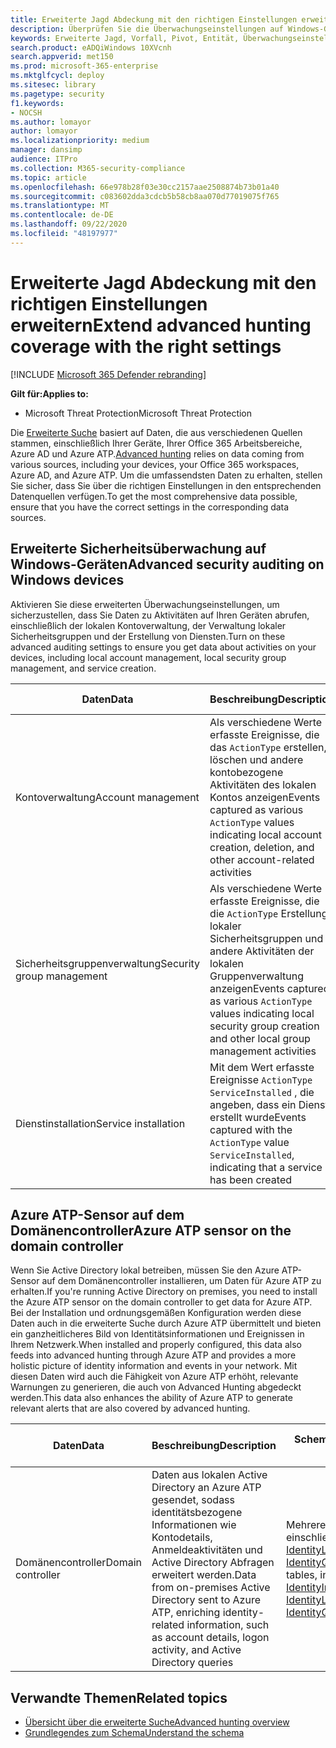 ```yaml
---
title: Erweiterte Jagd Abdeckung mit den richtigen Einstellungen erweitern
description: Überprüfen Sie die Überwachungseinstellungen auf Windows-Geräten und anderen Einstellungen, um sicherzustellen, dass Sie die umfassendsten Daten in Advanced Hunting abrufen können.
keywords: Erweiterte Jagd, Vorfall, Pivot, Entität, Überwachungseinstellungen, Benutzerkontenverwaltung, Sicherheitsgruppenverwaltung, Bedrohungs Suche, Cyber Threat Hunting, Suche, Abfrage, Telemetrie, Microsoft 365, Microsoft Threat Protection
search.product: eADQiWindows 10XVcnh
search.appverid: met150
ms.prod: microsoft-365-enterprise
ms.mktglfcycl: deploy
ms.sitesec: library
ms.pagetype: security
f1.keywords:
- NOCSH
ms.author: lomayor
author: lomayor
ms.localizationpriority: medium
manager: dansimp
audience: ITPro
ms.collection: M365-security-compliance
ms.topic: article
ms.openlocfilehash: 66e978b28f03e30cc2157aae2508874b73b01a40
ms.sourcegitcommit: c083602dda3cdcb5b58cb8aa070d77019075f765
ms.translationtype: MT
ms.contentlocale: de-DE
ms.lasthandoff: 09/22/2020
ms.locfileid: "48197977"
---
```

# <a name="extend-advanced-hunting-coverage-with-the-right-settings"></a><span data-ttu-id="8829b-104">Erweiterte Jagd Abdeckung mit den richtigen Einstellungen erweitern</span><span class="sxs-lookup"><span data-stu-id="8829b-104">Extend advanced hunting coverage with the right settings</span></span>

[!INCLUDE [Microsoft 365 Defender rebranding](../includes/microsoft-defender.md)]


<span data-ttu-id="8829b-105">**Gilt für:**</span><span class="sxs-lookup"><span data-stu-id="8829b-105">**Applies to:**</span></span>
- <span data-ttu-id="8829b-106">Microsoft Threat Protection</span><span class="sxs-lookup"><span data-stu-id="8829b-106">Microsoft Threat Protection</span></span>

<span data-ttu-id="8829b-107">Die [Erweiterte Suche](advanced-hunting-overview.md) basiert auf Daten, die aus verschiedenen Quellen stammen, einschließlich Ihrer Geräte, Ihrer Office 365 Arbeitsbereiche, Azure AD und Azure ATP.</span><span class="sxs-lookup"><span data-stu-id="8829b-107">[Advanced hunting](advanced-hunting-overview.md) relies on data coming from various sources, including your devices, your Office 365 workspaces, Azure AD, and Azure ATP.</span></span> <span data-ttu-id="8829b-108">Um die umfassendsten Daten zu erhalten, stellen Sie sicher, dass Sie über die richtigen Einstellungen in den entsprechenden Datenquellen verfügen.</span><span class="sxs-lookup"><span data-stu-id="8829b-108">To get the most comprehensive data possible, ensure that you have the correct settings in the corresponding data sources.</span></span>

## <a name="advanced-security-auditing-on-windows-devices"></a><span data-ttu-id="8829b-109">Erweiterte Sicherheitsüberwachung auf Windows-Geräten</span><span class="sxs-lookup"><span data-stu-id="8829b-109">Advanced security auditing on Windows devices</span></span>
<span data-ttu-id="8829b-110">Aktivieren Sie diese erweiterten Überwachungseinstellungen, um sicherzustellen, dass Sie Daten zu Aktivitäten auf Ihren Geräten abrufen, einschließlich der lokalen Kontoverwaltung, der Verwaltung lokaler Sicherheitsgruppen und der Erstellung von Diensten.</span><span class="sxs-lookup"><span data-stu-id="8829b-110">Turn on these advanced auditing settings to ensure you get data about activities on your devices, including local account management, local security group management, and service creation.</span></span>

| <span data-ttu-id="8829b-111">Daten</span><span class="sxs-lookup"><span data-stu-id="8829b-111">Data</span></span> | <span data-ttu-id="8829b-112">Beschreibung</span><span class="sxs-lookup"><span data-stu-id="8829b-112">Description</span></span> | <span data-ttu-id="8829b-113">Schema Tabelle</span><span class="sxs-lookup"><span data-stu-id="8829b-113">Schema table</span></span> | <span data-ttu-id="8829b-114">Konfigurieren von</span><span class="sxs-lookup"><span data-stu-id="8829b-114">How to configure</span></span> |
| --- | --- | --- | --- |
| <span data-ttu-id="8829b-115">Kontoverwaltung</span><span class="sxs-lookup"><span data-stu-id="8829b-115">Account management</span></span> | <span data-ttu-id="8829b-116">Als verschiedene Werte erfasste Ereignisse, die das `ActionType` erstellen, löschen und andere kontobezogene Aktivitäten des lokalen Kontos anzeigen</span><span class="sxs-lookup"><span data-stu-id="8829b-116">Events captured as various `ActionType` values indicating local account creation, deletion, and other account-related activities</span></span> | [<span data-ttu-id="8829b-117">DeviceEvents</span><span class="sxs-lookup"><span data-stu-id="8829b-117">DeviceEvents</span></span>](advanced-hunting-deviceevents-table.md) | <span data-ttu-id="8829b-118">– Bereitstelleneiner erweiterten Sicherheitsüberwachungsrichtlinie: über [Wachen der Benutzerkontenverwaltung](https://docs.microsoft.com/windows/security/threat-protection/auditing/audit-user-account-management)</span><span class="sxs-lookup"><span data-stu-id="8829b-118">- Deploy an advanced security audit policy: [Audit User Account Management](https://docs.microsoft.com/windows/security/threat-protection/auditing/audit-user-account-management)</span></span><br> <span data-ttu-id="8829b-119">- [Informationen zu erweiterten Sicherheitsüberwachungsrichtlinien](https://docs.microsoft.com/windows/security/threat-protection/auditing/advanced-security-auditing)</span><span class="sxs-lookup"><span data-stu-id="8829b-119">- [Learn about advanced security audit policies](https://docs.microsoft.com/windows/security/threat-protection/auditing/advanced-security-auditing)</span></span> |
| <span data-ttu-id="8829b-120">Sicherheitsgruppenverwaltung</span><span class="sxs-lookup"><span data-stu-id="8829b-120">Security group management</span></span> | <span data-ttu-id="8829b-121">Als verschiedene Werte erfasste Ereignisse, die die `ActionType` Erstellung lokaler Sicherheitsgruppen und andere Aktivitäten der lokalen Gruppenverwaltung anzeigen</span><span class="sxs-lookup"><span data-stu-id="8829b-121">Events captured as various `ActionType` values indicating local security group creation and other local group management activities</span></span> | [<span data-ttu-id="8829b-122">DeviceEvents</span><span class="sxs-lookup"><span data-stu-id="8829b-122">DeviceEvents</span></span>](advanced-hunting-deviceevents-table.md) | <span data-ttu-id="8829b-123">– Bereitstelleneiner erweiterten Sicherheitsüberwachungsrichtlinie: [Audit Security Group Management](https://docs.microsoft.com/windows/security/threat-protection/auditing/audit-security-group-management)</span><span class="sxs-lookup"><span data-stu-id="8829b-123">- Deploy an advanced security audit policy: [Audit Security Group Management](https://docs.microsoft.com/windows/security/threat-protection/auditing/audit-security-group-management)</span></span><br> <span data-ttu-id="8829b-124">- [Informationen zu erweiterten Sicherheitsüberwachungsrichtlinien](https://docs.microsoft.com/windows/security/threat-protection/auditing/advanced-security-auditing)</span><span class="sxs-lookup"><span data-stu-id="8829b-124">- [Learn about advanced security audit policies](https://docs.microsoft.com/windows/security/threat-protection/auditing/advanced-security-auditing)</span></span> |
| <span data-ttu-id="8829b-125">Dienstinstallation</span><span class="sxs-lookup"><span data-stu-id="8829b-125">Service installation</span></span> | <span data-ttu-id="8829b-126">Mit dem Wert erfasste Ereignisse `ActionType` `ServiceInstalled` , die angeben, dass ein Dienst erstellt wurde</span><span class="sxs-lookup"><span data-stu-id="8829b-126">Events captured with the `ActionType` value `ServiceInstalled`, indicating that a service has been created</span></span> | [<span data-ttu-id="8829b-127">DeviceEvents</span><span class="sxs-lookup"><span data-stu-id="8829b-127">DeviceEvents</span></span>](advanced-hunting-deviceevents-table.md) | <span data-ttu-id="8829b-128">-Bereitstelleneiner erweiterten Sicherheitsüberwachungsrichtlinie: [Audit Security System Extension](https://docs.microsoft.com/windows/security/threat-protection/auditing/audit-security-system-extension)</span><span class="sxs-lookup"><span data-stu-id="8829b-128">- Deploy an advanced security audit policy: [Audit Security System Extension](https://docs.microsoft.com/windows/security/threat-protection/auditing/audit-security-system-extension)</span></span><br> <span data-ttu-id="8829b-129">- [Informationen zu erweiterten Sicherheitsüberwachungsrichtlinien](https://docs.microsoft.com/windows/security/threat-protection/auditing/advanced-security-auditing)</span><span class="sxs-lookup"><span data-stu-id="8829b-129">- [Learn about advanced security audit policies](https://docs.microsoft.com/windows/security/threat-protection/auditing/advanced-security-auditing)</span></span> |

## <a name="azure-atp-sensor-on-the-domain-controller"></a><span data-ttu-id="8829b-130">Azure ATP-Sensor auf dem Domänencontroller</span><span class="sxs-lookup"><span data-stu-id="8829b-130">Azure ATP sensor on the domain controller</span></span>
<span data-ttu-id="8829b-131">Wenn Sie Active Directory lokal betreiben, müssen Sie den Azure ATP-Sensor auf dem Domänencontroller installieren, um Daten für Azure ATP zu erhalten.</span><span class="sxs-lookup"><span data-stu-id="8829b-131">If you're running Active Directory on premises, you need to install the Azure ATP sensor on the domain controller to get data for Azure ATP.</span></span> <span data-ttu-id="8829b-132">Bei der Installation und ordnungsgemäßen Konfiguration werden diese Daten auch in die erweiterte Suche durch Azure ATP übermittelt und bieten ein ganzheitlicheres Bild von Identitätsinformationen und Ereignissen in Ihrem Netzwerk.</span><span class="sxs-lookup"><span data-stu-id="8829b-132">When installed and properly configured, this data also feeds into advanced hunting through Azure ATP and provides a more holistic picture of identity information and events in your network.</span></span> <span data-ttu-id="8829b-133">Mit diesen Daten wird auch die Fähigkeit von Azure ATP erhöht, relevante Warnungen zu generieren, die auch von Advanced Hunting abgedeckt werden.</span><span class="sxs-lookup"><span data-stu-id="8829b-133">This data also enhances the ability of Azure ATP to generate relevant alerts that are also covered by advanced hunting.</span></span> 

| <span data-ttu-id="8829b-134">Daten</span><span class="sxs-lookup"><span data-stu-id="8829b-134">Data</span></span> | <span data-ttu-id="8829b-135">Beschreibung</span><span class="sxs-lookup"><span data-stu-id="8829b-135">Description</span></span> | <span data-ttu-id="8829b-136">Schema Tabelle</span><span class="sxs-lookup"><span data-stu-id="8829b-136">Schema table</span></span> | <span data-ttu-id="8829b-137">Konfigurieren von</span><span class="sxs-lookup"><span data-stu-id="8829b-137">How to configure</span></span> |
| --- | --- | --- | --- |
| <span data-ttu-id="8829b-138">Domänencontroller</span><span class="sxs-lookup"><span data-stu-id="8829b-138">Domain controller</span></span> | <span data-ttu-id="8829b-139">Daten aus lokalen Active Directory an Azure ATP gesendet, sodass identitätsbezogene Informationen wie Kontodetails, Anmeldeaktivitäten und Active Directory Abfragen erweitert werden.</span><span class="sxs-lookup"><span data-stu-id="8829b-139">Data from on-premises Active Directory sent to Azure ATP, enriching identity-related information, such as account details, logon activity, and Active Directory queries</span></span> | <span data-ttu-id="8829b-140">Mehrere Tabellen, einschließlich [IdentityInfo](advanced-hunting-identityinfo-table.md), [IdentityLogonEvents](advanced-hunting-identitylogonevents-table.md)und [IdentityQueryEvents](advanced-hunting-identityqueryevents-table.md)</span><span class="sxs-lookup"><span data-stu-id="8829b-140">Multiple tables, including [IdentityInfo](advanced-hunting-identityinfo-table.md), [IdentityLogonEvents](advanced-hunting-identitylogonevents-table.md), and [IdentityQueryEvents](advanced-hunting-identityqueryevents-table.md)</span></span>  | <span data-ttu-id="8829b-141">- [Installieren des Azure ATP-Sensors](https://docs.microsoft.com/azure-advanced-threat-protection/install-atp-step4)</span><span class="sxs-lookup"><span data-stu-id="8829b-141">- [Install the Azure ATP sensor](https://docs.microsoft.com/azure-advanced-threat-protection/install-atp-step4)</span></span><br><span data-ttu-id="8829b-142">- [Aktivieren relevanter Windows-Ereignisse](https://docs.microsoft.com/azure-advanced-threat-protection/configure-event-collection)</span><span class="sxs-lookup"><span data-stu-id="8829b-142">- [Turn on relevant Windows Events](https://docs.microsoft.com/azure-advanced-threat-protection/configure-event-collection)</span></span> |

## <a name="related-topics"></a><span data-ttu-id="8829b-143">Verwandte Themen</span><span class="sxs-lookup"><span data-stu-id="8829b-143">Related topics</span></span>
- [<span data-ttu-id="8829b-144">Übersicht über die erweiterte Suche</span><span class="sxs-lookup"><span data-stu-id="8829b-144">Advanced hunting overview</span></span>](advanced-hunting-overview.md)
- [<span data-ttu-id="8829b-145">Grundlegendes zum Schema</span><span class="sxs-lookup"><span data-stu-id="8829b-145">Understand the schema</span></span>](advanced-hunting-schema-tables.md)
